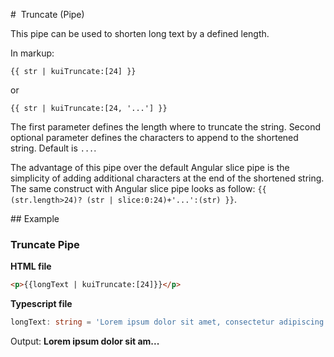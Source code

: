 #  Truncate (Pipe)

This pipe can be used to shorten long text by a defined length.

In markup:

`{{ str | kuiTruncate:[24] }}`

or

`{{ str | kuiTruncate:[24, '...'] }}`

The first parameter defines the length where to truncate the string.
Second optional parameter defines the characters to append to the shortened string. Default is `...`.

The advantage of this pipe over the default Angular slice pipe is the simplicity of adding additional characters at the end of the shortened string.
The same construct with Angular slice pipe looks as follow: `{{ (str.length>24)? (str | slice:0:24)+'...':(str) }}`.

## Example

### Truncate Pipe

**HTML file**
```html
<p>{{longText | kuiTruncate:[24]}}</p>
```

**Typescript file**
```ts
longText: string = 'Lorem ipsum dolor sit amet, consectetur adipiscing elit, sed do eiusmod tempor incididunt ut labore et dolore magna aliqua. Vel pharetra vel turpis nunc eget lorem dolor. Euismod lacinia at quis risus sed vulputate. Ultrices gravida dictum fusce ut placerat orci nulla pellentesque. Tortor consequat id porta nibh venenatis cras. Turpis tincidunt id aliquet risus feugiat in ante metus. Dictum fusce ut placerat orci nulla pellentesque dignissim enim sit. Mattis vulputate enim nulla aliquet porttitor lacus luctus accumsan. Mauris sit amet massa vitae tortor condimentum lacinia quis vel. Dictum sit amet justo donec enim diam vulputate. Dignissim convallis aenean et tortor. Ut tellus elementum sagittis vitae et. Pretium viverra suspendisse potenti nullam ac tortor vitae purus faucibus. Eget mauris pharetra et ultrices neque ornare aenean. Diam in arcu cursus euismod. Odio ut enim blandit volutpat maecenas volutpat. Suspendisse interdum consectetur libero id faucibus nisl tincidunt eget. Risus commodo viverra maecenas accumsan.';
```

Output: **Lorem ipsum dolor sit am...**
